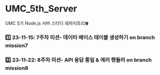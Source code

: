 # UMC_5th_Server
UMC 5기 Node.js 서버 스터디 레파지토리🍀

### 1️⃣ 23-11-15: 7주차 미션- 데이터 베이스 테이블 생성하기 on branch mission7
### 2️⃣ 23-11-22: 8주차 미션- API 응답 통일 & 에러 핸들러 on branch mission8


